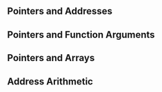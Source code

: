 ## Pointers and Addresses

## Pointers and Function Arguments

## Pointers and Arrays

## Address Arithmetic
